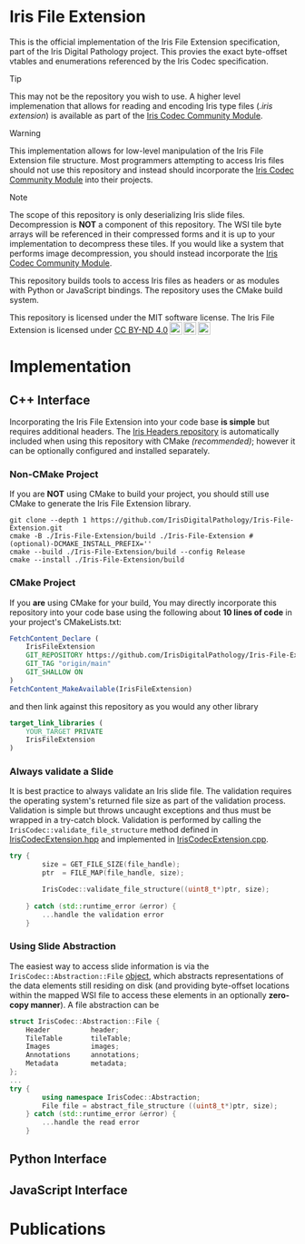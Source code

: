 # Iris File Extension

This is the official implementation of the Iris File Extension specification, part of the Iris Digital Pathology project. This provies the exact byte-offset vtables and enumerations referenced by the Iris Codec specification.

> [!TIP]
> This may not be the repository you wish to use. A higher level implemenation that allows for reading and encoding Iris type files (*.iris extension*) is available as part of the [Iris Codec Community Module](https://github.com/IrisDigitalPathology/Iris-Codec.git). 

> [!WARNING]
> This implementation allows for low-level manipulation of the Iris File Extension file structure. Most programmers attempting to access Iris files should not use this repository and instead should incorporate the [Iris Codec Community Module](https://github.com/IrisDigitalPathology/Iris-Codec.git) into their projects. 

> [!NOTE]
> The scope of this repository is only deserializing Iris slide files. Decompression is **NOT** a component of this repository. The WSI tile byte arrays will be referenced in their compressed forms and it is up to your implementation to decompress these tiles. If you would like a system that performs image decompression, you should instead incorporate the [Iris Codec Community Module](https://github.com/IrisDigitalPathology/Iris-Codec.git).

This repository builds tools to access Iris files as headers or as modules with Python or JavaScript bindings. The repository uses the CMake build system. 

<p xmlns:cc="http://creativecommons.org/ns#" >This repository is licensed under the MIT software license. The Iris File Extension is licensed under <a href="https://creativecommons.org/licenses/by-nd/4.0/?ref=chooser-v1" target="_blank" rel="license noopener noreferrer" style="display:inline-block;">CC BY-ND 4.0<img style="height:22px!important;margin-left:3px;vertical-align:text-bottom;" src="https://mirrors.creativecommons.org/presskit/icons/cc.svg?ref=chooser-v1" alt=""><img style="height:22px!important;margin-left:3px;vertical-align:text-bottom;" src="https://mirrors.creativecommons.org/presskit/icons/by.svg?ref=chooser-v1" alt=""><img style="height:22px!important;margin-left:3px;vertical-align:text-bottom;" src="https://mirrors.creativecommons.org/presskit/icons/nd.svg?ref=chooser-v1" alt=""></a></p>

# Implementation
## C++ Interface
Incorporating the Iris File Extension into your code base **is simple** but requires additional headers. The [Iris Headers repository]() is automatically included when using this repository with CMake *(recommended)*; however it can be optionally configured and installed separately. 

### Non-CMake Project
If you are **NOT** using CMake to build your project, you should still use CMake to generate the Iris File Extension library.
```shell
git clone --depth 1 https://github.com/IrisDigitalPathology/Iris-File-Extension.git
cmake -B ./Iris-File-Extension/build ./Iris-File-Extension #(optional)-DCMAKE_INSTALL_PREFIX=''
cmake --build ./Iris-File-Extension/build --config Release
cmake --install ./Iris-File-Extension/build
```

### CMake Project
If you **are** using CMake for your build, You may directly incorporate this repository into your code base using the following about **10 lines of code** in your project's CMakeLists.txt:
```CMake
FetchContent_Declare (
    IrisFileExtension
    GIT_REPOSITORY https://github.com/IrisDigitalPathology/Iris-File-Extension.git
    GIT_TAG "origin/main"
    GIT_SHALLOW ON
)
FetchContent_MakeAvailable(IrisFileExtension)
```
and then link against this repository as you would any other library
```CMake
target_link_libraries (
    YOUR_TARGET PRIVATE
    IrisFileExtension
)
```
### Always validate a Slide
It is best practice to always validate an Iris slide file. The validation requires the operating system's returned file size as part of the validation process. Validation is simple but throws uncaught exceptions and thus must be wrapped in a try-catch block. Validation is performed by calling the `IrisCodec::validate_file_structure` method defined in [IrisCodecExtension.hpp](https://github.com/IrisDigitalPathology/Iris-File-Extension/blob/main/src/IrisCodecExtension.hpp#L69) and implemented in [IrisCodecExtension.cpp](https://github.com/IrisDigitalPathology/Iris-File-Extension/blob/main/src/IrisCodecExtension.cpp#L194). 
```cpp
try {
        size = GET_FILE_SIZE(file_handle);
        ptr  = FILE_MAP(file_handle, size);

        IrisCodec::validate_file_structure((uint8_t*)ptr, size);
        
    } catch (std::runtime_error &error) {
        ...handle the validation error
    }
```
### Using Slide Abstraction
The easiest way to access slide information is via the `IrisCodec::Abstraction::File` [object](https://github.com/IrisDigitalPathology/Iris-File-Extension/blob/main/src/IrisCodecExtension.hpp#L206-L211), which abstracts representations of the data elements still residing on disk (and providing byte-offset locations within the mapped WSI file to access these elements in an optionally **zero-copy manner**). A file abstraction can be 
```cpp
struct IrisCodec::Abstraction::File {
    Header          header;
    TileTable       tileTable;
    Images          images;
    Annotations     annotations;
    Metadata        metadata;
};
...
try {
        using namespace IrisCodec::Abstraction;
        File file = abstract_file_structure ((uint8_t*)ptr, size);
    } catch (std::runtime_error &error) {
        ...handle the read error
    }
```

## Python Interface

## JavaScript Interface

# Publications
